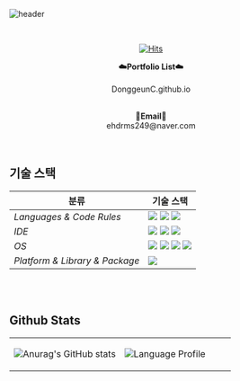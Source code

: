 ![header](https://capsule-render.vercel.app/api?type=waving&color=008000&height=300&section=header&text=Welcome%20to%20My%20GitHub%20&fontSize=60&descAlignY=64&descAlign=67&fontColor=FFFFFF)

<br>
<div align="center">
    
[![Hits](https://hits.seeyoufarm.com/api/count/incr/badge.svg?url=https%3A%2F%2Fgithub.com%2FDonggeunC%2Fhit-counter&count_bg=%23C83D3D&title_bg=%23555555&icon=&icon_color=%23E7E7E7&title=hits&edge_flat=false)](https://hits.seeyoufarm.com)
</div>

<p align="center">
    <Strong>☁️Portfolio List☁️</Strong><br><br>
    DonggeunC.github.io<br><br>
<p align="center">
<Strong>📧Email📧</Strong><br>ehdrms249@naver.com<br>

</p>

<br>

<p align="center">

## 기술 스택

| <center>분류</center> |<center>기술 스택</center>|
| :-------------------- | :-------------------------------------------------------------------------------------------------------------------------------------------------------------------------------------------------------------------------------------------------------------------------------------------------------------------------------------------------------------------------------------------------------------------------------------------- |
| *Languages & Code Rules*|<img src="https://img.shields.io/badge/C-A8B0C0?style=plastic&logo=Coursera&logoColor=white"/> <img src="https://img.shields.io/badge/C++-00599C?style=plastic&logo=C%2B%2B&logoColor=white"/> <img src="https://img.shields.io/badge/Java-007396.svg?&style=plastic&logo=Java&logoColor=white"/>|
| *IDE*| <img src="https://img.shields.io/badge/Visual Studio-5C2D91?style=plastic&logo=Visual Studio&logoColor=white"/> <img src="https://img.shields.io/badge/Eclipse%20IDE-2C2255.svg?&style=plastic&logo=Eclipse%20IDE&logoColor=white"/> <img src = "https://img.shields.io/badge/AndroidStudio-3DDC84?style=plastic&logo=Androidstudio&logoColor=white"> |
| *OS*|<img src="https://img.shields.io/badge/Windows10-0078D6?style=plastic&logo=Windows&logoColor=white"/> <img src="https://img.shields.io/badge/Linux-FCA024?style=plastic&logo=linux&logoColor=white"/> <img src="https://img.shields.io/badge/Ubuntu-E95420?style=plastic&logo=Ubuntu&logoColor=white"/> <img src="https://img.shields.io/badge/CentOS-262577?style=plastic&logo=centos&logoColor=white"/> |
| *Platform & Library & Package*| <img src="https://img.shields.io/badge/Qt-41CD52?style=plastic&logo=Qt&logoColor=white"/>  |

<br>

<br>

## Github Stats  
<table><tr><td valign="top" width="50%">

![Anurag's GitHub stats](https://github-readme-stats.vercel.app/api?username=DonggeunC&show_icons=true&theme=prussian)

</td><td valign="top" width="50%">

![Language Profile](https://github-readme-stats.vercel.app/api/top-langs/?username=DonggeunC&langs_count=10&layout=compact&theme=prussian)


</td></tr></table>  

<br/>  


